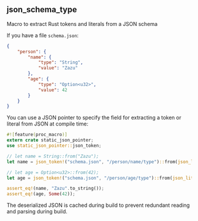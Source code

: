 ## json_schema_type

Macro to extract Rust tokens and literals from a JSON schema

If you have a file `schema.json`:

```json
{
    "person": {
        "name": {
            "type": "String",
            "value": "Zazu"
        },
        "age": {
            "type": "Option<u32>",
            "value": 42
        }
    }
}
```

You can use a JSON pointer to specify the field for extracting a token or literal from JSON at compile time:

```rust
#![feature(proc_macro)]
extern crate static_json_pointer;
use static_json_pointer::json_token;

// let name = String::from("Zazu");
let name = json_token!("schema.json", "/person/name/type")::from(json_literal!("schema.json", "/person/name/value"));

// let age = Option<u32>::from(42);
let age = json_token!("schema.json", "/person/age/type")::from(json_literal!("schema.json", "/person/age/value"));

assert_eq!(name, "Zazu".to_string());
assert_eq!(age, Some(42));
```

The deserialized JSON is cached during build to prevent redundant reading and parsing during build.
